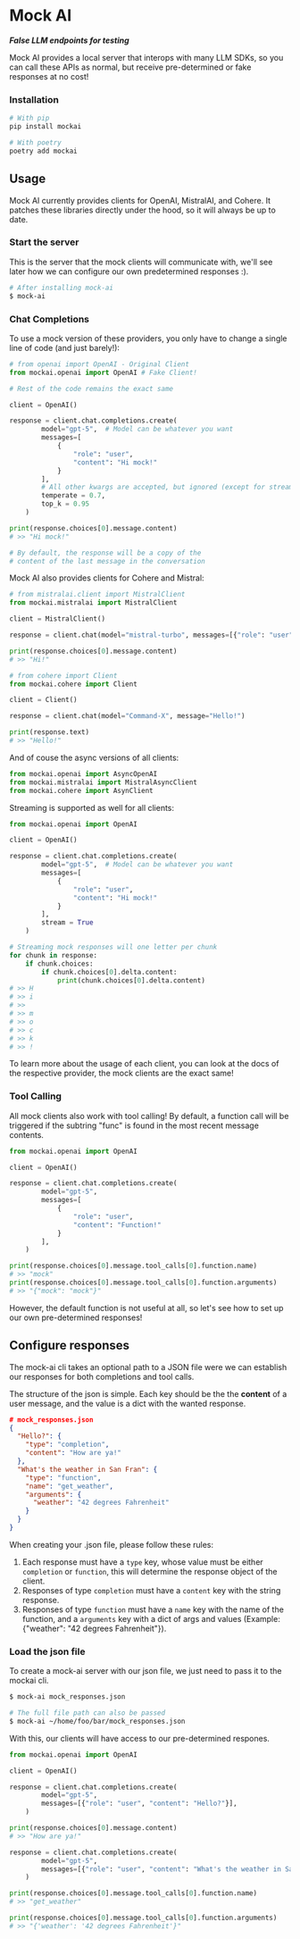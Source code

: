 # Mock AI
***False LLM endpoints for testing***

Mock AI provides a local server that interops with many LLM SDKs, so you can call these APIs as normal, but receive pre-determined or fake responses at no cost!

### Installation

```bash
# With pip
pip install mockai

# With poetry
poetry add mockai
```

## Usage
Mock AI currently provides clients for OpenAI, MistralAI, and Cohere. It patches these libraries directly under the hood, so it will always be up to date.

### Start the server
This is the server that the mock clients will communicate with, we'll see later how we can configure our own predetermined responses :).

```bash
# After installing mock-ai
$ mock-ai
```

### Chat Completions
To use a mock version of these providers, you only have to change a single line of code (and just barely!):

```python
# from openai import OpenAI - Original Client
from mockai.openai import OpenAI # Fake Client!

# Rest of the code remains the exact same

client = OpenAI()

response = client.chat.completions.create(
        model="gpt-5",  # Model can be whatever you want
        messages=[
            {
                "role": "user",
                "content": "Hi mock!"
            }
        ],
        # All other kwargs are accepted, but ignored (except for stream ;)) 
        temperate = 0.7,
        top_k = 0.95
    )

print(response.choices[0].message.content)
# >> "Hi mock!"

# By default, the response will be a copy of the
# content of the last message in the conversation
```

Mock AI also provides clients for Cohere and Mistral:
```python
# from mistralai.client import MistralClient
from mockai.mistralai import MistralClient

client = MistralClient()

response = client.chat(model="mistral-turbo", messages=[{"role": "user", "content": "Hi!"}])

print(response.choices[0].message.content)
# >> "Hi!"

# from cohere import Client
from mockai.cohere import Client

client = Client()

response = client.chat(model="Command-X", message="Hello!")

print(response.text)
# >> "Hello!"
```
And of couse the async versions of all clients:
```python
from mockai.openai import AsyncOpenAI
from mockai.mistralai import MistralAsyncClient
from mockai.cohere import AsynClient
```
Streaming is supported as well for all clients:
```python
from mockai.openai import OpenAI

client = OpenAI()

response = client.chat.completions.create(
        model="gpt-5",  # Model can be whatever you want
        messages=[
            {
                "role": "user",
                "content": "Hi mock!"
            }
        ],
        stream = True
    )

# Streaming mock responses will one letter per chunk
for chunk in response:
    if chunk.choices:
        if chunk.choices[0].delta.content:
            print(chunk.choices[0].delta.content)
# >> H
# >> i
# >>  
# >> m
# >> o
# >> c
# >> k
# >> !
```

To learn more about the usage of each client, you can look at the docs of the respective provider, the mock clients are the exact same!

### Tool Calling
All mock clients also work with tool calling! By default, a function call will be triggered if the subtring "func" is found in the most recent message contents.

```python
from mockai.openai import OpenAI

client = OpenAI()

response = client.chat.completions.create(
        model="gpt-5",
        messages=[
            {
                "role": "user",
                "content": "Function!"
            }
        ],
    )

print(response.choices[0].message.tool_calls[0].function.name)
# >> "mock"
print(response.choices[0].message.tool_calls[0].function.arguments)
# >> "{"mock": "mock"}"
```
However, the default function is not useful at all, so let's see how to set up our own pre-determined responses!

## Configure responses
The mock-ai cli takes an optional path to a JSON file were we can establish our responses for both completions and tool calls.

The structure of the json is simple. Each key should be the the **content** of a user message, and the value is a dict with the wanted response.
```json
# mock_responses.json
{
  "Hello?": {
    "type": "completion",
    "content": "How are ya!"
  },
  "What's the weather in San Fran": {
    "type": "function",
    "name": "get_weather",
    "arguments": {
      "weather": "42 degrees Fahrenheit"
    }
  }
}
```
When creating your .json file, please follow these rules:

1. Each response must have a `type` key, whose value must be either `completion` or `function`, this will determine the response object of the client.
2. Responses of type `completion` must have a `content` key with the string response.
3. Responses of type `function` must have a `name` key with the name of the function, and a `arguments` key with a dict of args and values (Example: {"weather": "42 degrees Fahrenheit"}).

### Load the json file
To create a mock-ai server with our json file, we just need to pass it to the mockai cli.
```bash
$ mock-ai mock_responses.json

# The full file path can also be passed
$ mock-ai ~/home/foo/bar/mock_responses.json
```

With this, our clients will have access to our pre-determined respones.

```python
from mockai.openai import OpenAI

client = OpenAI()

response = client.chat.completions.create(
        model="gpt-5",
        messages=[{"role": "user", "content": "Hello?"}],
    )

print(response.choices[0].message.content)
# >> "How are ya!"

response = client.chat.completions.create(
        model="gpt-5",
        messages=[{"role": "user", "content": "What's the weather in San Fran"}],
    )

print(response.choices[0].message.tool_calls[0].function.name)
# >> "get_weather"

print(response.choices[0].message.tool_calls[0].function.arguments)
# >> "{'weather': '42 degrees Fahrenheit'}"
```
